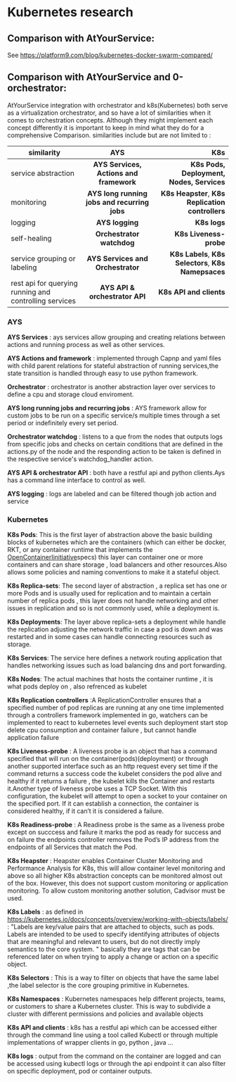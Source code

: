 # Kubernetes research

## Comparison with AtYourService:
See https://platform9.com/blog/kubernetes-docker-swarm-compared/

## Comparison with AtYourService and 0-orchestrator:
AtYourService integration with orchestrator and k8s(Kubernetes) both serve as a virtualization orchestrator,
and so have a lot of similarities when it comes to orchestration concepts. Although they might implement each concept
differently it is important to keep in mind what they do for a comprehensive Comparison.
similarities include but are not limited to :


| similarity    | AYS           | K8s  |
| ------------- |:-------------:| -----:|
| service abstraction      |**AYS Services, Actions and framework** |**K8s Pods, Deployment, Nodes, Services**|
| monitoring      |**AYS long running jobs and recurring jobs** | **K8s Heapster**, **K8s Replication controllers**|
| logging | **AYS logging**     |  **K8s logs** |
| self-healing  |  **Orchestrator watchdog**  |   **K8s Liveness-probe** |
| service grouping or labeling  | **AYS Services and Orchestrator** | **K8s Labels**, **K8s Selectors**, **K8s Namepsaces** |
| rest api for querying running and controlling services  |   **AYS API & orchestrator API**   | **K8s API and clients** |


### AYS

**AYS Services** : ays services allow grouping and creating relations between actions and running process as well as other services.

**AYS Actions and framework** : implemented through Capnp and yaml files with child parent relations for stateful
abstraction of running services,the state transition is handled through easy to use python framework.

**Orchestrator** : orchestrator is another abstraction layer over services to define a cpu and storage cloud enviroment.

**AYS long running jobs and recurring jobs** : AYS framework allow for custom jobs to be run on a specific service/s multiple
times through a set period or indefinitely every set period.

**Orchestrator watchdog** : listens to a que from the nodes that outputs logs from specific jobs and checks on certain conditions that are defined in the actions.py of the node and the responding action to be taken is defined in the respective service's watchdog_handler action.

**AYS API & orchestrator API** : both have  a restful api and python clients.Ays has a command line interface to control as well.

**AYS logging** : logs are labeled and can be filtered though job action and service


### Kubernetes

**K8s Pods**: This is the first layer of abstraction above the basic building blocks of kubernetes which are the containers (which can either be docker, RKT, or any container runtime that implements the [OpenContainerIinitiative](https://www.opencontainers.org/)specs) this layer can container one or more containers and can share storage , load balancers and other resources.Also allows some policies and naming conventions to make it a stateful object.

**K8s Replica-sets**: The second layer of abstraction , a replica set has one or more Pods and is usually used for replication and to maintain a certain number of replica pods , this layer does not handle networking and other issues in replication and so is not commonly used, while a deployment is.

**K8s Deployments**: The layer above replica-sets a deployment while handle the replication adjusting the network traffic in case a pod is down and was restarted and in some cases can handle connecting resources such as storage.

**K8s Services**: The service here defines a network routing application that handles networking issues such as load balancing dns and port forwarding.

**K8s Nodes**: The actual machines that hosts the container runtime , it is what pods deploy on , also refrenced as kubelet

**K8s Replication controllers** :A ReplicationController ensures that a specified number of pod replicas are running at any
one time implemented through a controllers framework implemented in go, watchers can be implemented to react to kubernetes level events such deployment start stop delete cpu consumption and container failure , but cannot handle application failure

**K8s Liveness-probe** : A liveness probe is an object that has a command specified that will run on the container(pods)(deployment) or through another supported interface such as an http request every set time if the command returns a success code the kubelet considers the pod alive and healthy if it returns a failure , the kubelet kills the Container and restarts it.Another type of liveness probe uses a TCP Socket. With this configuration, the kubelet will attempt to open a socket to your container on the specified port. If it can establish a connection, the container is considered healthy, if it can’t it is considered a failure.

**K8s Readiness-probe** : A Readiness probe is the same as a liveness probe except on succcess and failure it marks the pod as ready for success and on failure the endpoints controller removes the Pod’s IP address from the endpoints of all Services that match the Pod.


**K8s Heapster** : Heapster enables Container Cluster Monitoring and Performance Analysis for K8s, this will allow container
level monitoring and above so all higher K8s abstraction concepts can be monitored almost out of the box.
However, this does not support custom monitoring or application monitoring. To allow custom monitoring another solution,
Cadvisor must be used.

**K8s Labels** : as defined in https://kubernetes.io/docs/concepts/overview/working-with-objects/labels/ : "Labels are key/value pairs that are attached to objects, such as pods. Labels are intended to be used to specify identifying attributes of objects that are meaningful and relevant to users, but do not directly imply semantics to the core system. " basically they are tags that can be referenced later on when trying to apply a change or action on a specific object.

**K8s Selectors** : This is a way to filter on objects that have the same label ,the label selector is the core grouping primitive in Kubernetes.

**K8s Namespaces** : Kubernetes namespaces help different projects, teams, or customers to share a Kubernetes cluster. This is  way to subdivide a cluster with different permissions and policies and available objects

**K8s API and clients** : k8s has a restful api which can be accessed either through the command line using a tool called Kubectl or through multiple implementations of wrapper clients in go, python , java ...

**K8s logs** : output from the command on the container are logged and can be accessed using kubectl logs or through the api endpoint it can also filter on specific deployment, pod or  container outputs.
